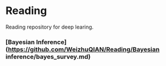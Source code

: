 # Reading

Reading repository for deep learing.

### [Bayesian Inference](https://github.com/WeizhuQIAN/Reading/Bayesian inference/bayes_survey.md)


